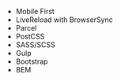 - Mobile First
- LiveReload with BrowserSync
- Parcel
- PostCSS
- SASS/SCSS
- Gulp
- Bootstrap
- BEM
